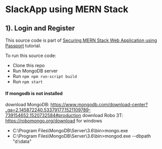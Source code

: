 # SlackApp using MERN Stack
## 1). Login and Register
This source code is part of [Securing MERN Stack Web Application using Passport](https://www.djamware.com/post/5a90c37980aca7059c14297a/securing-mern-stack-web-application-using-passport) tutorial.

To run this source code:

* Clone this repo
* Run MongoDB server
* Run `npm npm run-script build`
* Run `npm start`
#### If mongodb is not installed
download MongoDB: 
https://www.mongodb.com/download-center?_ga=2.145872240.53379177.1521109789-739154652.1520732584#production
 download Robo 3T: 
 https://robomongo.org/download
for windows 
* C:\Program Files\MongoDB\Server\3.6\bin>mongo.exe
* C:\Program Files\MongoDB\Server\3.6\bin>mongod.exe --dbpath "d:\data"
